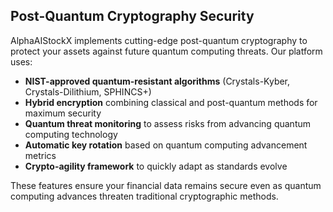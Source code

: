 ## Post-Quantum Cryptography Security

AlphaAIStockX implements cutting-edge post-quantum cryptography to protect your assets against future quantum computing threats. Our platform uses:

- **NIST-approved quantum-resistant algorithms** (Crystals-Kyber, Crystals-Dilithium, SPHINCS+)
- **Hybrid encryption** combining classical and post-quantum methods for maximum security
- **Quantum threat monitoring** to assess risks from advancing quantum computing technology
- **Automatic key rotation** based on quantum computing advancement metrics
- **Crypto-agility framework** to quickly adapt as standards evolve

These features ensure your financial data remains secure even as quantum computing advances threaten traditional cryptographic methods.
